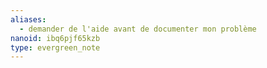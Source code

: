 ```yaml
---
aliases:
  - demander de l'aide avant de documenter mon problème
nanoid: ibq6pjf65kzb
type: evergreen_note
---
```


